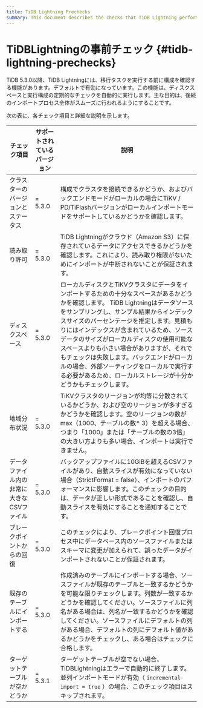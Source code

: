 ```yaml
---
title: TiDB Lightning Prechecks
summary: This document describes the checks that TiDB Lightning performs before performing a data migration task. These precheckes ensure that TiDB Lightning can perform the task smoothly.
---
```


# TiDBLightningの事前チェック {#tidb-lightning-prechecks}

TiDB 5.3.0以降、TiDB Lightningには、移行タスクを実行する前に構成を確認する機能があります。デフォルトで有効になっています。この機能は、ディスクスペースと実行構成の定期的なチェックを自動的に実行します。主な目的は、後続のインポートプロセス全体がスムーズに行われるようにすることです。

次の表に、各チェック項目と詳細な説明を示します。

| チェック項目                 | サポートされているバージョン | 説明                                                                                                                                                                                                                                                                      |
| ---------------------- | -------------- | ----------------------------------------------------------------------------------------------------------------------------------------------------------------------------------------------------------------------------------------------------------------------- |
| クラスターのバージョンとステータス      | = 5.3.0        | 構成でクラスタを接続できるかどうか、およびバックエンドモードがローカルの場合にTiKV / PD/TiFlashバージョンがローカルインポートモードをサポートしているかどうかを確認します。                                                                                                                                                                          |
| 読み取り許可                 | = 5.3.0        | TiDB Lightningがクラウド（Amazon S3）に保存されているデータにアクセスできるかどうかを確認します。これにより、読み取り権限がないためにインポートが中断されないことが保証されます。                                                                                                                                                                    |
| ディスクスペース               | = 5.3.0        | ローカルディスクとTiKVクラスタにデータをインポートするための十分なスペースがあるかどうかを確認します。 TiDB Lightningはデータソースをサンプリングし、サンプル結果からインデックスサイズのパーセンテージを推定します。見積もりにはインデックスが含まれているため、ソースデータのサイズがローカルディスクの使用可能なスペースよりも小さい場合がありますが、それでもチェックは失敗します。バックエンドがローカルの場合、外部ソーティングをローカルで実行する必要があるため、ローカルストレージが十分かどうかもチェックします。 |
| 地域分布状況                 | = 5.3.0        | TiKVクラスタのリージョンが均等に分散されているかどうか、および空のリージョンが多すぎるかどうかを確認します。空のリージョンの数がmax（1000、テーブルの数* 3）を超える場合、つまり「1000」または「テーブルの数の3倍」の大きい方よりも多い場合、インポートは実行できません。                                                                                                                          |
| データファイル内の非常に大きなCSVファイル | = 5.3.0        | バックアップファイルに10GiBを超えるCSVファイルがあり、自動スライスが有効になっていない場合（StrictFormat = false）、インポートのパフォーマンスに影響します。このチェックの目的は、データが正しい形式であることを確認し、自動スライスを有効にすることを通知することです。                                                                                                                      |
| ブレークポイントからの回復          | = 5.3.0        | このチェックにより、ブレークポイント回復プロセス中にデータベース内のソースファイルまたはスキーマに変更が加えられて、誤ったデータがインポートされないことが保証されます。                                                                                                                                                                                    |
| 既存のテーブルにインポートする        | = 5.3.0        | 作成済みのテーブルにインポートする場合、ソースファイルが既存のテーブルと一致するかどうかを可能な限りチェックします。列数が一致するかどうかを確認してください。ソースファイルに列名がある場合は、列名が一致するかどうかを確認してください。ソースファイルにデフォルトの列がある場合、デフォルトの列にデフォルト値があるかどうかをチェックし、ある場合はチェックに合格します。                                                                                  |
| ターゲットテーブルが空かどうか        | = 5.3.1        | ターゲットテーブルが空でない場合、TiDBLightningはエラーで自動的に終了します。並列インポートモードが有効（ `incremental-import = true` ）の場合、このチェック項目はスキップされます。                                                                                                                                                         |

